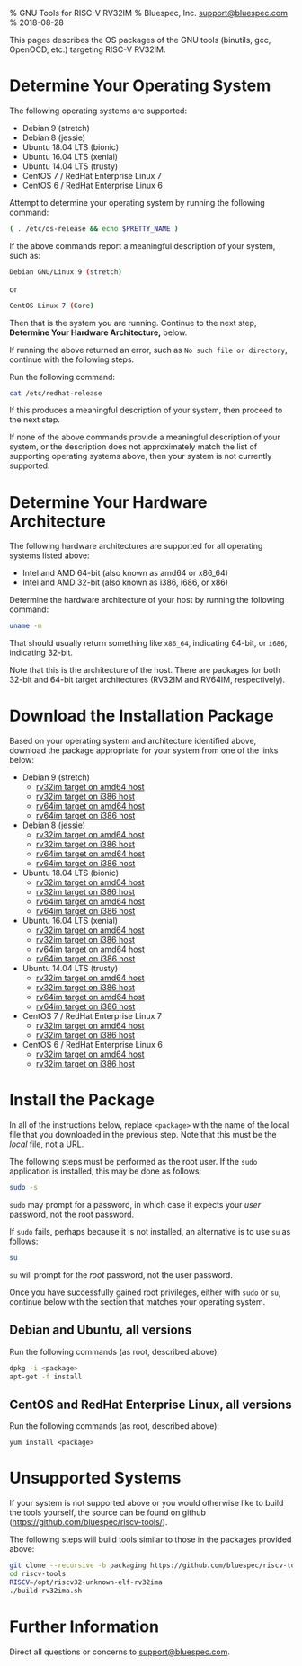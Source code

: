 % GNU Tools for RISC-V RV32IM
% Bluespec, Inc. <support@bluespec.com>
% 2018-08-28

<!--
  generate html with:
    pandoc -s -f markdown -t html -o riscv-tools.html riscv-tools.md
-->

This pages describes the OS packages of the GNU tools (binutils, gcc,
OpenOCD, etc.) targeting RISC-V RV32IM.

# Determine Your Operating System

The following operating systems are supported:

* Debian 9 (stretch)
* Debian 8 (jessie)
* Ubuntu 18.04 LTS (bionic)
* Ubuntu 16.04 LTS (xenial)
* Ubuntu 14.04 LTS (trusty)
* CentOS 7 / RedHat Enterprise Linux 7
* CentOS 6 / RedHat Enterprise Linux 6

Attempt to determine your operating system by running the following
command:

~~~sh
( . /etc/os-release && echo $PRETTY_NAME )
~~~

If the above commands report a meaningful description of your system,
such as:

~~~sh
Debian GNU/Linux 9 (stretch)
~~~

or

~~~sh
CentOS Linux 7 (Core)
~~~

Then that is the system you are running.  Continue to the next step,
**Determine Your Hardware Architecture,** below.

If running the above returned an error, such as `No such file or
directory`, continue with the following steps.

Run the following command:

~~~sh
cat /etc/redhat-release
~~~

If this produces a meaningful description of your system, then proceed
to the next step.

If none of the above commands provide a meaningful description of your
system, or the description does not approximately match the list of
supporting operating systems above, then your system is not currently
supported.

# Determine Your Hardware Architecture

The following hardware architectures are supported for all operating
systems listed above:

* Intel and AMD 64-bit (also known as amd64 or x86_64)
* Intel and AMD 32-bit (also known as i386, i686, or x86)

Determine the hardware architecture of your host by running the
following command:

~~~sh
uname -m
~~~

That should usually return something like `x86_64`, indicating 64-bit,
or `i686`, indicating 32-bit.

Note that this is the architecture of the host.  There are packages
for both 32-bit and 64-bit target architectures (RV32IM and RV64IM,
respectively).

# Download the Installation Package

Based on your operating system and architecture identified above,
download the package appropriate for your system from one of the links
below:

* Debian 9 (stretch)
    * [rv32im target on amd64 host](stretch/riscv32-unknown-elf-rv32im_20180620+3_amd64.deb)
    * [rv32im target on i386 host](stretch/riscv32-unknown-elf-rv32im_20180620+3_i386.deb)
    * [rv64im target on amd64 host](stretch/riscv64-unknown-elf-rv64im_20180620+3_amd64.deb)
    * [rv64im target on i386 host](stretch/riscv64-unknown-elf-rv64im_20180620+3_i386.deb)
* Debian 8 (jessie)
    * [rv32im target on amd64 host](jessie/riscv32-unknown-elf-rv32im_20180620+3_amd64.deb)
    * [rv32im target on i386 host](jessie/riscv32-unknown-elf-rv32im_20180620+3_i386.deb)
    * [rv64im target on amd64 host](jessie/riscv64-unknown-elf-rv64im_20180620+3_amd64.deb)
    * [rv64im target on i386 host](jessie/riscv64-unknown-elf-rv64im_20180620+3_i386.deb)
* Ubuntu 18.04 LTS (bionic)
    * [rv32im target on amd64 host](bionic/riscv32-unknown-elf-rv32im_20180620+3_amd64.deb)
    * [rv32im target on i386 host](bionic/riscv32-unknown-elf-rv32im_20180620+3_i386.deb)
    * [rv64im target on amd64 host](bionic/riscv64-unknown-elf-rv64im_20180620+3_amd64.deb)
    * [rv64im target on i386 host](bionic/riscv64-unknown-elf-rv64im_20180620+3_i386.deb)
* Ubuntu 16.04 LTS (xenial)
    * [rv32im target on amd64 host](xenial/riscv32-unknown-elf-rv32im_20180620+3_amd64.deb)
    * [rv32im target on i386 host](xenial/riscv32-unknown-elf-rv32im_20180620+3_i386.deb)
    * [rv64im target on amd64 host](xenial/riscv64-unknown-elf-rv64im_20180620+3_amd64.deb)
    * [rv64im target on i386 host](xenial/riscv64-unknown-elf-rv64im_20180620+3_i386.deb)
* Ubuntu 14.04 LTS (trusty)
    * [rv32im target on amd64 host](trusty/riscv32-unknown-elf-rv32im_20180620+3_amd64.deb)
    * [rv32im target on i386 host](trusty/riscv32-unknown-elf-rv32im_20180620+3_i386.deb)
    * [rv64im target on amd64 host](trusty/riscv64-unknown-elf-rv64im_20180620+3_amd64.deb)
    * [rv64im target on i386 host](trusty/riscv64-unknown-elf-rv64im_20180620+3_i386.deb)
* CentOS 7 / RedHat Enterprise Linux 7
    * [rv32im target on amd64 host](centos/riscv-tools-20180620+3-1.el7.x86_64.rpm)
    * [rv32im target on i386 host](centos/riscv-tools-20180620+3-1.el7.centos.i.i686.rpm)
* CentOS 6 / RedHat Enterprise Linux 6
    * [rv32im target on amd64 host](centos/riscv-tools-20180620+3-1.el6.x86_64.rpm)
    * [rv32im target on i386 host](centos/riscv-tools-20180620+3-1.el6.i686.rpm)

# Install the Package

In all of the instructions below, replace `<package>` with the name of
the local file that you downloaded in the previous step.  Note that
this must be the *local* file, not a URL.

The following steps must be performed as the root user.  If the `sudo`
application is installed, this may be done as follows:

~~~sh
sudo -s
~~~

`sudo` may prompt for a password, in which case it expects your *user*
password, not the root password.

If `sudo` fails, perhaps because it is not installed, an alternative
is to use `su` as follows:

~~~sh
su
~~~

`su` will prompt for the *root* password, not the user password.

Once you have successfully gained root privileges, either with `sudo`
or `su`, continue below with the section that matches your operating
system.

## Debian and Ubuntu, all versions

Run the following commands (as root, described above):

~~~sh
dpkg -i <package>
apt-get -f install
~~~

## CentOS and RedHat Enterprise Linux, all versions

Run the following commands (as root, described above):

~~~
yum install <package>
~~~

# Unsupported Systems

If your system is not supported above or you would otherwise like to
build the tools yourself, the source can be found on
github (<https://github.com/bluespec/riscv-tools/>).

The following steps will build tools similar to those in the packages
provided above:

~~~sh
git clone --recursive -b packaging https://github.com/bluespec/riscv-tools.git
cd riscv-tools
RISCV=/opt/riscv32-unknown-elf-rv32ima
./build-rv32ima.sh
~~~

# Further Information

Direct all questions or concerns to <support@bluespec.com>.
